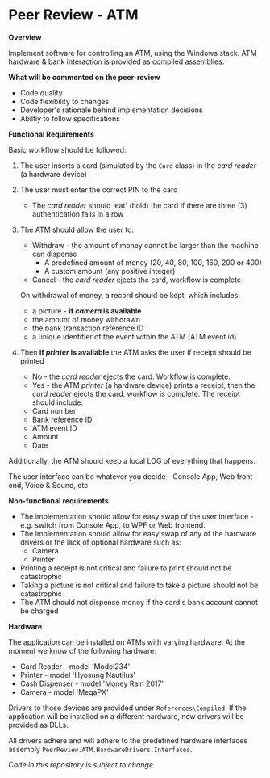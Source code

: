 # Peer Review - ATM

**Overview**

Implement software for controlling an ATM, using the Windows stack. ATM hardware & bank interaction is provided as compiled assemblies.

**What will be commented on the peer-review**

- Code quality
- Code flexibility to changes
- Developer's rationale behind implementation decisions
- Abiltiy to follow specifications

**Functional Requirements**

Basic workflow should be followed:
1. The user inserts a card (simulated by the <code>Card</code> class) in the _card reader_ (a hardware device)
2. The user must enter the correct PIN to the card
   - The _card reader_ should 'eat' (hold) the card if there are three (3) authentication fails in a row
3. The ATM should allow the user to:
   - Withdraw - the amount of money cannot be larger than the machine can dispense
     - A predefined amount of money (20, 40, 80, 100, 160, 200 or 400)
     - A custom amount (any positive integer)
   - Cancel - the _card reader_ ejects the card, workflow is complete
   
   On withdrawal of money, a record should be kept, which includes:
     - a picture - **if _camera_ is available**
     - the amount of money withdrawn
     - the bank transaction reference ID
     - a unique identifier of the event within the ATM (ATM event id) 
4. Then **if _printer_ is available** the ATM asks the user if receipt should be printed
   - No - the _card reader_ ejects the card. Workflow is complete.
   - Yes - the ATM _printer_ (a hardware device) prints a receipt, then the _card reader_ ejects the card, workflow is complete. The receipt should include:
    - Card number
    - Bank reference ID
    - ATM event ID
    - Amount
    - Date

Additionally, the ATM should keep a local LOG of everything that happens.

The user interface can be whatever you decide - Console App, Web front-end, Voice & Sound, etc

**Non-functional requirements**

- The implementation should allow for easy swap of the user interface - e.g. switch from Console App, to WPF or Web frontend.
- The implementation should allow for easy swap of any of the hardware drivers or the lack of optional hardware such as:
  - Camera
  - Printer
- Printing a receipt is not critical and failure to print should not be catastrophic
- Taking a picture is not critical and failure to take a picture should not be catastrophic
- The ATM should not dispense money if the card's bank account cannot be charged


**Hardware**

The application can be installed on ATMs with varying hardware. At the moment we know of the following hardware:
- Card Reader - model 'Model234'
- Printer - model 'Hyosung Nautilus'
- Cash Dispenser - model 'Money Rain 2017'
- Camera - model 'MegaPX'

Drivers to those devices are provided under <code>References\Compiled</code>. If the application will be installed on a different hardware, new drivers will be provided as DLLs.

All drivers adhere and will adhere to the predefined hardware interfaces assembly <code>PeerReview.ATM.HardwareDrivers.Interfaces</code>.


_Code in this repository is subject to change_

